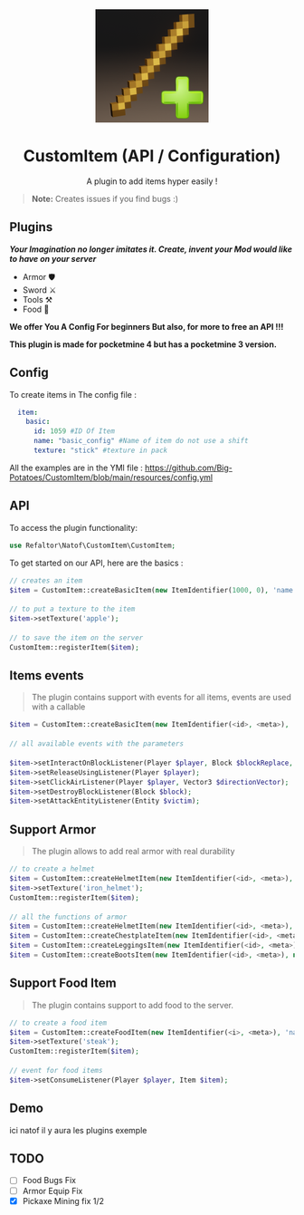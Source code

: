 <div align="center">
  <img src="./img/logoCustomItem.png" width="200px">
  <h1>CustomItem (API / Configuration)</h1>
</div>

<p align="center">
 A plugin to add items hyper easily !
</p>

> **Note:** Creates issues if you find bugs :)

## Plugins
_**Your Imagination no longer imitates it. Create, invent your Mod would like to have on your server**_

* Armor 🛡️
* Sword ⚔️
* Tools ⚒️
* Food 🥔

**We offer You A Config For beginners But also, for more to free an API !!!**

 **This plugin is made for pocketmine 4 but has a pocketmine 3 version.**

## Config
To create items in The config file :
```yml
  item:
    basic:
      id: 1059 #ID Of Item
      name: "basic_config" #Name of item do not use a shift
      texture: "stick" #texture in pack
```
All the examples are in the YMl file : https://github.com/Big-Potatoes/CustomItem/blob/main/resources/config.yml

## API
To access the plugin functionality:
```PHP
use Refaltor\Natof\CustomItem\CustomItem;
```

To get started on our API, here are the basics :

```PHP
// creates an item
$item = CustomItem::createBasicItem(new ItemIdentifier(1000, 0), 'name');

// to put a texture to the item
$item->setTexture('apple');

// to save the item on the server
CustomItem::registerItem($item);
```

## Items events

> The plugin contains support with events for all items, events are used with a callable
```PHP
$item = CustomItem::createBasicItem(new ItemIdentifier(<id>, <meta>), 'name');

// all available events with the parameters

$item->setInteractOnBlockListener(Player $player, Block $blockReplace, Block $blockClicked, int $face, Vector3 $clickVector);
$item->setReleaseUsingListener(Player $player);
$item->setClickAirListener(Player $player, Vector3 $directionVector);
$item->setDestroyBlockListener(Block $block);
$item->setAttackEntityListener(Entity $victim);
```

## Support Armor
> The plugin allows to add real armor with real durability
```PHP
// to create a helmet
$item = CustomItem::createHelmetItem(new ItemIdentifier(<id>, <meta>), new ArmorTypeInfo(<defense points>, <durability>, <armor slot but it’s not important>), 'Helmet Test');
$item->setTexture('iron_helmet');
CustomItem::registerItem($item);

// all the functions of armor
$item = CustomItem::createHelmetItem(new ItemIdentifier(<id>, <meta>), new ArmorTypeInfo(<defense points>, <durability>, <armor slot but it’s not important>), 'Helmet Test');
$item = CustomItem::createChestplateItem(new ItemIdentifier(<id>, <meta>), new ArmorTypeInfo(<defense points>, <durability>, <armor slot but it’s not important>), 'Chestplate Test');
$item = CustomItem::createLeggingsItem(new ItemIdentifier(<id>, <meta>), new ArmorTypeInfo(<defense points>, <durability>, <armor slot but it’s not important>), 'Leggings Test');
$item = CustomItem::createBootsItem(new ItemIdentifier(<id>, <meta>), new ArmorTypeInfo(<defense points>, <durability>, <armor slot but it’s not important>), 'Boots Test');
```

## Support Food Item
> The plugin contains support to add food to the server.
```PHP
// to create a food item
$item = CustomItem::createFoodItem(new ItemIdentifier(<i>, <meta>), 'name', <int food restore>, <float saturation restore>);
$item->setTexture('steak');
CustomItem::registerItem($item);

// event for food items
$item->setConsumeListener(Player $player, Item $item);
```


## Demo

ici natof il y aura les plugins exemple

## TODO

* [ ] Food Bugs Fix
* [ ] Armor Equip Fix
* [x] Pickaxe Mining fix 1/2
